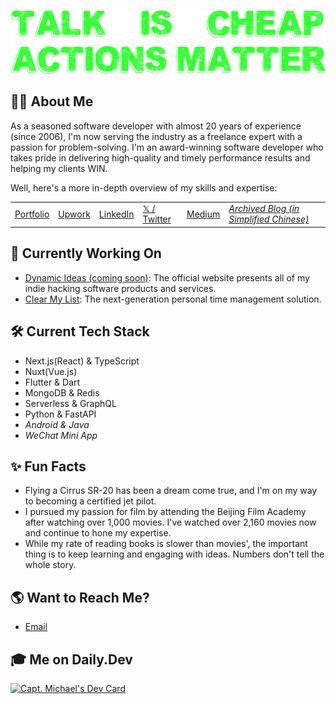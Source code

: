 [![👋 Hi there!](./banner.png)](https://twitter.com/captnotes)

## :technologist: About Me

As a seasoned software developer with almost 20 years of experience (since 2006), I'm now serving the industry as a freelance expert with a passion for problem-solving. I'm an award-winning software developer who takes pride in delivering high-quality and timely performance results and helping my clients WIN.

Well, here's a more in-depth overview of my skills and expertise:

<!-- - [Portfolio](https://CaptMichael.dev)
- [Upwork](https://www.upwork.com/freelancers/~01eed6a13d9b28ab5d)
- [LinkedIn](https://www.linkedin.com/in/XinwenCheng)
- [𝕏 / Twitter](https://twitter.com/CaptMichaelDev)
- [Medium](https://captnotes.medium.com)
- _[Archived Blog (in Simplified Chinese)](https://captnotes.github.io)_ -->

|                                      |                                                                  |                                                     |                                                   |                                        |                                                                        |
| ------------------------------------ | ---------------------------------------------------------------- | --------------------------------------------------- | ------------------------------------------------- | -------------------------------------- | ---------------------------------------------------------------------- |
| [Portfolio](https://CaptMichael.dev) | [Upwork](https://www.upwork.com/freelancers/~01eed6a13d9b28ab5d) | [LinkedIn](https://www.linkedin.com/in/XinwenCheng) | [𝕏 / Twitter](https://twitter.com/CaptMichaelDev) | [Medium](https://captnotes.medium.com) | _[Archived Blog (in Simplified Chinese)](https://captnotes.github.io)_ |

<!-- ## :floppy_disk: GitHub Stats

![GitHub Stats](https://github-readme-stats.vercel.app/api?username=xinwencheng&show_icons=true&theme=github_dark)

![Top Languages](https://github-readme-stats.vercel.app/api/top-langs/?username=xinwencheng&layout=pie&theme=github_dark) -->

## :file_folder: Currently Working On

- [Dynamic Ideas (coming soon)](https://dynamicideas.ai): The official website presents all of my indie hacking software products and services.
- [Clear My List](https://clearmylist.io): The next-generation personal time management solution.

## :hammer_and_wrench: Current Tech Stack

- Next.js(React) & TypeScript
- Nuxt(Vue.js)
- Flutter & Dart
- MongoDB & Redis
- Serverless & GraphQL
- Python & FastAPI
- _Android & Java_
- _WeChat Mini App_

## :sparkles: Fun Facts

- Flying a Cirrus SR-20 has been a dream come true, and I'm on my way to becoming a certified jet pilot.
- I pursued my passion for film by attending the Beijing Film Academy after watching over 1,000 movies. I've watched over 2,160 movies now and continue to hone my expertise.
- While my rate of reading books is slower than movies', the important thing is to keep learning and engaging with ideas. Numbers don't tell the whole story.

## :earth_americas: Want to Reach Me?

- [Email](mailto:CaptMichaelDev@gmail.com?subject=Greeting%20from%20a%20GitHub%20user)

## 🎓 Me on Daily.Dev

<a href="https://app.daily.dev/captmichael"><img src="https://api.daily.dev/devcards/ec06c252421e46e78714a3afcecc65a6.png?r=deb" width="400" alt="Capt. Michael's Dev Card"/></a>

<!-- Emoji icons: https://emojipedia.org -->
<!-- Banner generator: https://fontmeme.com/text-generator -->
